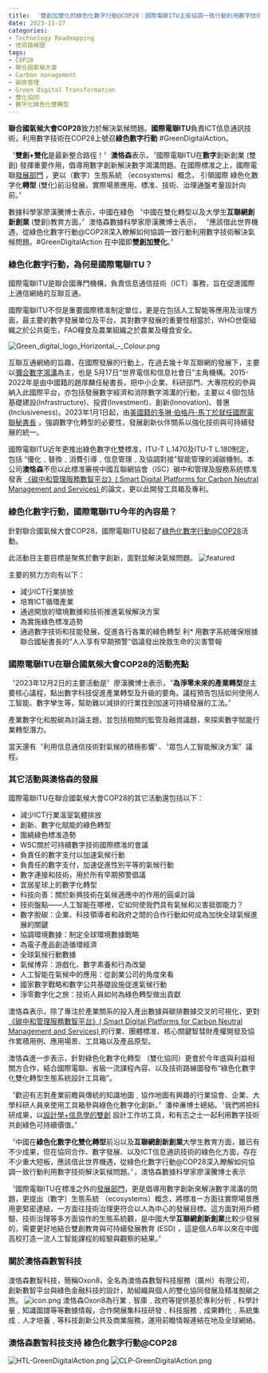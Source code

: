 ```yaml
---
title:  '雙創加雙化的綠色化數字行動@COP28：國際電聯ITU主張協調一致行動利用數字技術解決氣候問題'
date: 2023-11-27
categories:
- Technology Roadmapping
- 技術路線圖
tags:
- COP28
- 聯合國氣候大會
- Carbon management
- 碳排管理
- Green Digital Transformation
- 雙化協同
- 數字化綠色化雙轉型
---
```


**聯合國氣候大會COP28**致力於解決氣候問題。**國際電聯ITU**負責ICT信息通訊技術，利用數字技術在COP28上號召**綠色數字行動** #GreenDigitalAction。

〝**雙創+雙化**是最新整合路徑！〞**澳恪森**表示，〝國際電聯ITU在**數字**創新創業 (雙創) 發揮重要作用，倡導用數字創新解決數字鴻溝問題。在國際標准之上，國際電聯[發展部門](https://www.itu.int/en/ITU-D/Pages/default.aspx)
，更以（數字）生態系統 （ecosystems）概念，
引領國際
<span class="highlight-container highlight-green"><span class="highlight">綠色化</span></span><span class="highlight-container highlight-yellow"><span class="highlight">數字化</span></span>**轉型** 
(雙化)前沿發展。實際場景應用、標准、技術、治理通盤考量設計向前。〞

數據科學家廖漢騰博士表示，中國在綠色
〝中國在雙化轉型以及大學生**互聯網創新創業** (雙創)教育方面，〞澳恪森數據科學家廖漢騰博士表示，
〝應該借此世界機遇，從綠色化數字行動@COP28深入瞭解如何協調一致行動利用數字技術解決氣候問題。#GreenDigitalAction 在中國即**雙創加雙化**。〞

<!--more-->

### 綠色化數字行動，為何是國際電聯ITU？

國際電聯ITU是聯合國專門機構，負責信息通信技術（ICT）事務，旨在促進國際上通信網絡的互聯互通。

國際電聯ITU不但是重要國際標准制定單位，更是在包括人工智能等應用及治理方面，最主要的數字發展單位及平台，其對數字發展的重要性相當於，WHO世衛組織之於公共衛生，FAO糧食及農業組織之於農業及糧食安全。

![Green_digital_logo_Horizontal_-_Colour.png](Green_digital_logo_Horizontal_-_Colour.png)

互聯互通網絡的旨趣，在國際發展的行動上，在過去幾十年互聯網的發展下，主要以[彌合數字鴻溝](https://news.un.org/zh/story/2023/06/1118622)為主，也是 5月17日“世界電信和信息社會日”主角機構。2015-2022年是由中國籍的趙厚麟任秘書長，把中小企業、科研部門、大專院校的參與納入此國際平台，亦包括發展數字經濟和消除數字鴻溝的行動，主要以４個I包括基礎建設(Infrastructure)、投資(Investment)、創新(Innovation)、普惠(Inclusiveness)。2023年1月1日起，由[美國籍的多琳·伯格丹-馬丁於就任國際電聯秘書長](https://www.itu.int/zh/osg//default.aspx)
，強調數字化轉型的必要性，發展創新伙伴關系以強化技術與可持續發展的統一。

國際電聯ITU近年更推出綠色數字化雙標准，ITU-T L.1470及ITU-T L.180制定，包括 “優化﹑替換﹑消費引導﹑信息管理﹑及協調對接"智能管理的減碳機制。本公司**澳恪森**不但以此標准審視中國互聯網協會（ISC）碳中和管理及服務系統標准發表 [《碳中和管理服務數智平台》( Smart Digital Platforms for Carbon Neutral Management and Services) ](https://oxon8.netlify.app/post/2023-02-20-smart-digital-platforms-carbon-neutral-management-services/)
的論文，更以此開發工具箱及專利。

### 綠色化數字行動，國際電聯ITU今年的內容是？

針對聯合國氣候大會COP28，國際電聯ITU發起了[綠色化數字行動@COP28](https://www.itu.int/initiatives/green-digital-action-atcop28/)活動。

此活動目主要目標是聚焦於數字創新，面對並解決氣候問題。
![featured](featured.jpg)

主要的努力方向有以下：

* 減少ICT行業排放
* 培育ICT循環產業
* 通過開放的環境數據和技術推進氣候解決方案
* 為實施綠色標准造勢
* 通過數字技術和技能發展，促進各行各業的綠色轉型
利* 用數字系統確保根據聯合國秘書長的“人人享有早期預警”倡議發出挽救生命的災害警報


### 國際電聯ITU在聯合國氣候大會COP28的活動亮點

〝2023年12月2日的主要活動是〞廖漢騰博士表示，〝**為淨零未來的產業轉型**是主要核心議程，點出數字科技促進產業轉型及升級的要角。議程預告包括如何使用人工智能、數字孿生等，幫助難以減排的行業找到加速可持續發展的工法。〞

產業數字化和脫碳為討論主題，並包括相關的監管及融資議題，來探索數字賦能行業轉型潛力。

當天還有〝利用信息通信技術對氣候的積極影響〞、〝眾包人工智能解決方案〞議程。

### 其它活動與澳恪森的發展

國際電聯ITU在聯合國氣候大會COP28的其它活動還包括以下：

* 減少ICT行業溫室氣體排放
* 創新、數字化賦能的綠色轉型
* 圍繞綠色標准造勢
* WSC關於可持續數字技術國際標准的會議
* 負責任的數字支付以加速氣候行動
* 負責任的數字支付，加速促進性別平等的氣候行動
* 數字連接和技術，用於所有早期預警倡議
* 宜居星球上的數字化轉型
* 科技向善：關於新興技術在氣候適應中的作用的圓桌討論
* 技術盤點——人工智能在哪裡，它如何使我們具有氣候和災害抵御能力？
* 數字脫碳：企業、科技領導者和政府之間的合作行動如何成為加快全球氣候進展的關鍵
* 協調環境數據：制定全球環境數據戰略
* 為電子產品創造循環經濟
* 全球氣候行動數據
* 氣候博弈：游戲化、數字素養和行為改變
* 人工智能在氣候中的應用：從創業公司的角度來看
* 國家數字戰略和數字公共基礎設施促進氣候行動
* 淨零數字化之旅：技術人員如何為綠色轉型做出貢獻

澳恪森表示，除了專注於產業關系的投入產出數據與碳排數據交叉的可視化，更對[《碳中和管理服務數智平台》( Smart Digital Platforms for Carbon Neutral Management and Services) ](https://oxon8.netlify.app/post/2023-02-20-smart-digital-platforms-carbon-neutral-management-services/)
的行業、團體標准、核心關鍵智彗財產權開發及協作累積用例、應用場景、工具箱以及產品原型。

澳恪森進一步表示，針對綠色化數字化轉型 （雙化協同）更會於今年底與利益相關方合作，結合國際電聯、省級一流課程內容、以及技術路線圖發布“綠色化數字化雙化轉型生態系統設計工具箱”。

〝歡迎有志對產業前瞻與傳統的知識地圖﹑協作地圖有興趣的行業協會、企業、大學科研人員來使用工具箱參與<span class="highlight-container highlight-green"><span class="highlight">綠色化</span></span><span class="highlight-container highlight-yellow"><span class="highlight">數字化</span></span>創新。〞潘仲亷博士總結。〝我們將把科研成果，以[設計學+信息學的雙創](https://oxon8.netlify.app/post/2023-03-27-design-science-plus-information-science/)
設計工作坊工具，和有志之士一起利用數字技術共創綠色可持續價值。〞

〝中國在**綠色化數字化雙化轉型**前沿以及**互聯網創新創業**大學生教育方面，雖已有不少成果，但在協同合作、數字發展、以及ICT信息通訊技術的綠色化方面，存在不少重大短板，應該借此世界機遇，從綠色化數字行動@COP28深入瞭解如何協調一致行動利用數字技術解決氣候問題。〞，澳恪森數據科學家廖漢騰博士表示

〝國際電聯ITU在標准之外的[發展部門](https://www.itu.int/en/ITU-D/Pages/default.aspx)，更是倡導用數字創新來解決數字鴻溝的問題，更提出（數字）生態系統 （ecosystems）概念，將標准一方面往實際場景應用更緊密連結，一方面往技術治理更符合以人為中心的發展目標。這方面對用戶體驗、技術治理等多方面協作的生態系統觀，是中國大學**互聯網創新創業**比較少發展的，需要更好地結合雙創教育與可持續發展教育 (ESD) ，這是個人6年以來在中國高校打造一流人工智能課程的經驗與觀察的結果。〞

### 關於澳恪森數智科技
澳恪森數智科技，簡稱Oxon8，全名為澳恪森數智科技服務（廣州）有限公司，創新數智平台與綠色金融科技的設計，助組織與個人的雙化協同發展及精准脫碳之旅。
![icon.png](icon.png)
澳恪森Oxon8為行業﹑智庫﹑政府等提供基於專利分析﹑科學計量﹑知識圖譜等等數據情報，合作開展集科技研發﹑科技服務﹑成果轉化﹑系統集成﹑人才培養﹑等科技創新公共及商業服務，運用前瞻情報連結在地及全球網絡。

### 澳恪森數智科技支持 綠色化數字行動@COP28

![HTL-GreenDigitalAction.png](HTL-GreenDigitalAction.png)
![CLP-GreenDigitalAction.png](CLP-GreenDigitalAction.png)